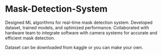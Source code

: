# Mask-Detection-System
Designed ML algorithms for real-time mask detection system. Developed dataset, trained models, and optimized performance. Collaborated with hardware team to integrate software with camera systems for accurate and efficient mask detection.

Dataset can be downloaded from kaggle or you can make your own.
